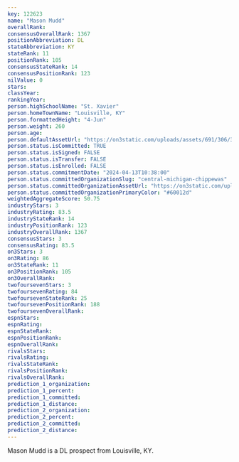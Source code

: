 ```yaml
---
key: 122623
name: "Mason Mudd"
overallRank: 
consensusOverallRank: 1367
positionAbbreviation: DL
stateAbbreviation: KY
stateRank: 11
positionRank: 105
consensusStateRank: 14
consensusPositionRank: 123
nilValue: 0
stars: 
classYear: 
rankingYear: 
person.highSchoolName: "St. Xavier"
person.homeTownName: "Louisville, KY"
person.formattedHeight: "4-Jun"
person.weight: 260
person.age: 
person.defaultAssetUrl: "https://on3static.com/uploads/assets/691/306/306691.png"
person.status.isCommitted: TRUE
person.status.isSigned: FALSE
person.status.isTransfer: FALSE
person.status.isEnrolled: FALSE
person.status.commitmentDate: "2024-04-13T10:38:00"
person.status.committedOrganizationSlug: "central-michigan-chippewas"
person.status.committedOrganizationAssetUrl: "https://on3static.com/uploads/assets/866/149/149866.svg"
person.status.committedOrganizationPrimaryColor: "#60012d"
weightedAggregateScore: 50.75
industryStars: 3
industryRating: 83.5
industryStateRank: 14
industryPositionRank: 123
industryOverallRank: 1367
consensusStars: 3
consensusRating: 83.5
on3Stars: 3
on3Rating: 86
on3StateRank: 11
on3PositionRank: 105
on3OverallRank: 
twofoursevenStars: 3
twofoursevenRating: 84
twofoursevenStateRank: 25
twofoursevenPositionRank: 188
twofoursevenOverallRank: 
espnStars: 
espnRating: 
espnStateRank: 
espnPositionRank: 
espnOverallRank: 
rivalsStars: 
rivalsRating: 
rivalsStateRank: 
rivalsPositionRank: 
rivalsOverallRank: 
prediction_1_organization: 
prediction_1_percent: 
prediction_1_committed: 
prediction_1_distance: 
prediction_2_organization: 
prediction_2_percent: 
prediction_2_committed: 
prediction_2_distance: 
---
```

Mason Mudd is a DL prospect from Louisville, KY.